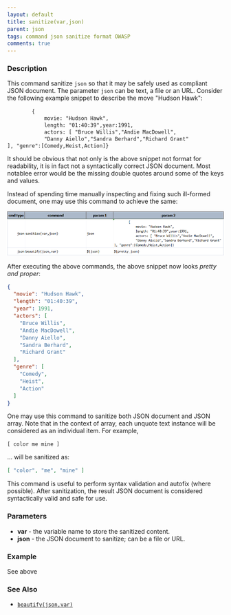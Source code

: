 ```yaml
---
layout: default
title: sanitize(var,json)
parent: json
tags: command json sanitize format OWASP
comments: true
---
```



### Description
This command sanitize `json` so that it may be safely used as compliant JSON document. The parameter `json` can be 
text, a file or an URL. Consider the following example snippet to describe the move "Hudson Hawk":
```
        {
            movie: "Hudson Hawk",
            length: "01:40:39",year:1991,
            actors: [ "Bruce Willis","Andie MacDowell",
            "Danny Aiello","Sandra Berhard","Richard Grant" 
], "genre":[Comedy,Heist,Action]}
```

It should be obvious that not only is the above snippet not format for readability, it is in fact not a syntactically 
correct JSON document. Most notablee error would be the missing double quotes around some of the keys and values.

Instead of spending time manually inspecting and fixing such ill-formed document, one may use this command to achieve 
the same:

![](image/sanitize_01.png)

After executing the above commands, the above snippet now looks _pretty and proper_:
```json
{
  "movie": "Hudson Hawk",
  "length": "01:40:39",
  "year": 1991,
  "actors": [
    "Bruce Willis",
    "Andie MacDowell",
    "Danny Aiello",
    "Sandra Berhard",
    "Richard Grant"
  ],
  "genre": [
    "Comedy",
    "Heist",
    "Action"
  ]
}
```

One may use this command to sanitize both JSON document and JSON array. Note that in the context of array, each unquote 
text instance will be considered as an individual item. For example,
```
[ color me mine ]
```

... will be sanitized as:
```json
[ "color", "me", "mine" ]
```

This command is useful to perform syntax validation and autofix (where possible). After sanitization, the result JSON 
document is considered syntactically valid and safe for use. 


### Parameters
- **var** - the variable name to store the sanitized content.
- **json** - the JSON document to sanitize; can be a file or URL.


### Example
See above

### See Also
- [`beautify(json,var)`](beautify(json,var))
